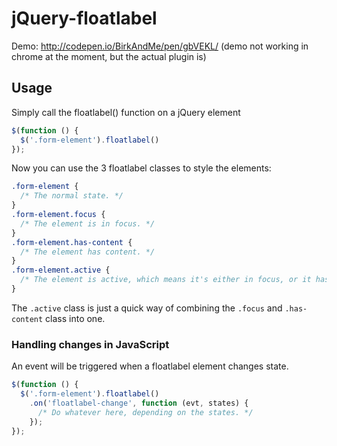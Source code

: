 # jQuery-floatlabel
Demo: http://codepen.io/BirkAndMe/pen/gbVEKL/
(demo not working in chrome at the moment, but the actual plugin is)

## Usage
Simply call the floatlabel() function on a jQuery element
```javascript
$(function () {
  $('.form-element').floatlabel()
});
```

Now you can use the 3 floatlabel classes to style the elements:
```css
.form-element {
  /* The normal state. */
}
.form-element.focus {
  /* The element is in focus. */
}
.form-element.has-content {
  /* The element has content. */
}
.form-element.active {
  /* The element is active, which means it's either in focus, or it has content. */
}
```
The ```.active``` class is just a quick way of combining the ```.focus``` and ```.has-content``` class into one.

### Handling changes in JavaScript
An event will be triggered when a floatlabel element changes state.

```javascript
$(function () {
  $('.form-element').floatlabel()
    .on('floatlabel-change', function (evt, states) {
      /* Do whatever here, depending on the states. */
    });
});
```
